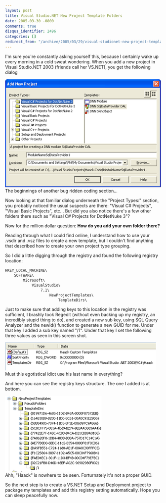 ```yaml
---
layout: post
title: Visual Studio.NET New Project Template Folders
date: 2005-03-30 -0800
comments: true
disqus_identifier: 2496
categories: []
redirect_from: "/archive/2005/03/29/visual-studionet-new-project-template-folders.aspx/"
---
```


I'm sure you're constantly asking yourself this, because I certainly
wake up every morning in a cold sweat wondering. When you add a new
project in Visual Studio.NET 2003 (friends call her VS.NET), you get the
following dialog

![Add New Dialog](/images/AddProjectDialog.gif) \
 The beginnings of another bug ridden coding section...

Now looking at that familiar dialog underneath the "Project Types:"
section, you probably noticed the usual suspects are there: "Visual C\#
Projects", "Visual Basic Projects", etc... But did you also notice
there's a few other folders there such as "Visual C\# Projects for
DotNetNuke 3"?

Now for the million dollar question: **How do you add your own folder
there?**

Reading through what I could find online, I understand how to use your
.vsdir and .vsz files to create a new template, but I couldn't find
anything that described how to create your own project type grouping.

So I did a little digging through the registry and found the following
registry location:

    HKEY_LOCAL_MACHINE\
        SOFTWARE\
            Microsoft\
                VisualStudio\
                    7.1\
                        NewProjectTemplates\
                            TemplateDirs\

Just to make sure that adding keys to this location in the registry was
sufficient, I brashly took Regedit (without even backing up my registry,
an incredibly stupid thing to do), and created a new sub key, using SQL
Query Analyzer and the newid() function to generate a new GUID for me.
Under that key I added a sub key named "/1". Under that key I set the
following three values as seen in this screen shot.

![Registry Settings](/images/VSTemplateDirRegistrySettings.gif) \
 Must this egotistical idiot use his last name in everything?

And here you can see the registry keys structure. The one I added is at
bottom.

![Registry Keys](/images/VSTemplateDirRegistryKeys.gif) \
 Ahh, "Haack" is nowhere to be seen. Forturnately it's not a proper
GUID.

So the next step is to create a VS.NET Setup and Deployment project to
package my templates and add this registry setting automatically. Hope
you can sleep peacefully now.

